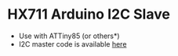 # HX711 Arduino I2C Slave

- Use with ATTiny85 (or others*)
- I2C master code is available [here](https://)
